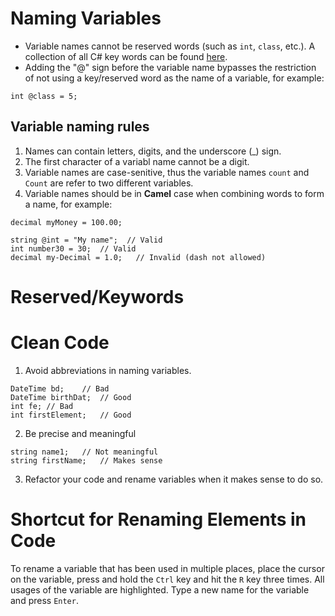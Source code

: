 # Naming Variables
- Variable names cannot be reserved words (such as `int`, `class`, etc.). 
A collection of all C# key words can be found [here](https://learn.microsoft.com/en-us/dotnet/csharp/language-reference/keywords/).
- Adding the "@" sign before the variable name bypasses the 
restriction of not using a key/reserved word as the name of 
a variable, for example:<br>
```
int @class = 5;
```
## Variable naming rules
1. Names can contain letters, digits, and the underscore (_) 
sign.
2. The first character of a variabl name cannot be a digit.
3. Variable names are case-senitive, thus the variable names 
`count` and `Count` are refer to two different variables.
4. Variable names should be in <b>Camel</b> case when combining 
words to form a name, for example:

```
decimal myMoney = 100.00;
```

```
string @int = "My name";  // Valid
int number30 = 30;	// Valid
decimal my-Decimal = 1.0;	// Invalid (dash not allowed)
```
# Reserved/Keywords

# Clean Code
1. Avoid abbreviations in naming variables.
```
DateTime bd;	// Bad
DateTime birthDat;	// Good
int fe;	// Bad
int firstElement;	// Good
```
2. Be precise and meaningful
```
string name1;	// Not meaningful
string firstName;	// Makes sense
```
3. Refactor your code and rename variables when it makes sense 
to do so. 
# Shortcut for Renaming Elements in Code
To rename a variable that has been used in multiple places, 
place the cursor on the variable, press and hold the 
`Ctrl` key and hit the `R` key three times. All usages of the 
variable are highlighted. Type a new name for the variable 
and press `Enter`.